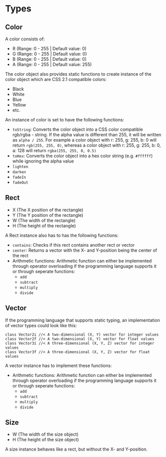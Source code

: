 Types
===

Color
---
A color consists of:  

- R (Range: 0 - 255 | Default value: 0)  
- G (Range: 0 - 255 | Default value: 0)  
- B (Range: 0 - 255 | Default value: 0)  
- A (Range: 0 - 255 | Default value: 255)

The color object also provides static functions to create instance of the color object which are CSS 2.1 compatible colors:

- Black
- White
- Blue
- Yellow
- etc.

An instance of color is set to have the following functions:

- `toString`: Converts the color object into a CSS color compatible rgb/rgba - string. If the alpha value is different than 255, it will be written as `alpha / 255`. For example a color object with r: 255, g: 255, b: 0 will return `rgb(255, 255, 0)`, whereas a color object with r: 255, g: 255, b: 0, a: 128 will return `rgba(255, 255, 0, 0.5)` 
- `toHex`: Converts the color object into a hex color string (e.g. `#ffffff`) while ignoring the alpha value
- `lighten`
- `darken`
- `fadeIn`
- `fadeOut`

Rect
---

- X (The X position of the rectangle)
- Y (The Y position of the rectangle)
- W (The width of the rectangle)
- H (The height of the rectangle)

A Rect instance also has to has the following functions:

- `contains`: Checks if this rect contains another rect or vector
- `center`: Returns a vector with the X- and Y-position being the center of the rect
- Arithmetic functions: Arithmetic function can either be implemented through operator overloading if the programming language supports it or through seperate functions:
	- `add`
	- `subtract`
	- `multiply`
	- `divide`

Vector
---

If the programming language that supports static typing, an implementation of vector types could look like this:

	class Vector2i //< A two-dimensional (X, Y) vector for integer values
	class Vector2f //< A two-dimensional (X, Y) vector for float values
	class Vector3i //< A three-dimensional (X, Y, Z) vector for integer values
	class Vector3f //< A three-dimensional (X, Y, Z) vector for float values

A vector instance has to implement these functions:

- Arithmetic functions: Arithmetic function can either be implemented through operator overloading if the programming language supports it or through seperate functions:
	- `add`
	- `subtract`
	- `multiply`
	- `divide`

Size
---

- W (The width of the size object)
- H (The height of the size object)

A size instance behaves like a rect, but without the X- and Y-position.